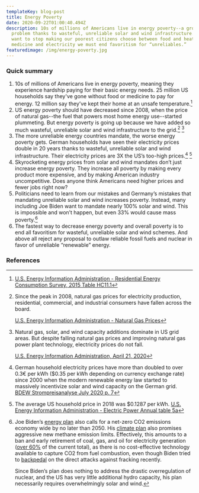 ```yaml
---
templateKey: blog-post
title: Energy Poverty
date: 2020-09-22T01:00:40.494Z
description: 10s of millions of Americans live in energy poverty--a growing
  problem thanks to wasteful, unreliable solar and wind infrastructure. If we
  want to stop making our poorest citizens choose between food and heat or
  medicine and electricity we must end favoritism for “unreliables.”
featuredimage: /img/energy-poverty.jpg
---
```


### Quick summary

1. 10s of millions of Americans live in energy poverty, meaning they experience hardship paying for their basic energy needs. 25 million US households say they've gone without food or medicine to pay for energy. 12 million say they’ve kept their home at an unsafe temperature.[^1]
2. US energy poverty should have decreased since 2008, when the price of natural gas--the fuel that powers most home energy use--started plummeting. But energy poverty is going up because we have added so much wasteful, unreliable solar and wind infrastructure to the grid.[^2] [^3]
3. The more unreliable energy countries mandate, the worse energy poverty gets. German households have seen their electricity prices double in 20 years thanks to wasteful, unreliable solar and wind infrastructure. Their electricity prices are 3X the US’s too-high prices.[^4] [^5]
4. Skyrocketing energy prices from solar and wind mandates don’t just increase energy poverty. They increase all poverty by making every product more expensive, and by making American industry uncompetitive. Does anyone think Americans need higher prices and fewer jobs right now?
5. Politicians need to learn from our mistakes and Germany’s mistakes that mandating unreliable solar and wind increases poverty. Instead, many including Joe Biden want to mandate nearly 100% solar and wind. This is impossible and won’t happen, but even 33% would cause mass poverty.[^6]
6. The fastest way to decrease energy poverty and overall poverty is to end all favoritism for wasteful, unreliable solar and wind schemes. And above all reject any proposal to outlaw reliable fossil fuels and nuclear in favor of unreliable “renewable” energy.

### References

[^1]: [U.S. Energy Information Administration - Residential Energy Consumption Survey, 2015 Table HC11.1](https://www.eia.gov/consumption/residential/data/2015/hc/php/hc11.1.php)
[^2]:
    Since the peak in 2008, natural gas prices for electricity production, residential, commercial, and industrial consumers have fallen across the board.

    [U.S. Energy Information Administration - Natural Gas Prices](https://www.eia.gov/dnav/ng/ng_pri_sum_dcu_nus_m.htm)

[^3]:
    Natural gas, solar, and wind capacity additions dominate in US grid areas. But despite falling natural gas prices and improving natural gas power plant technology, electricity prices do not fall.

    [U.S. Energy Information Administration, April 21, 2020](https://www.eia.gov/todayinenergy/detail.php?id=43415)

[^4]:
    German household electricity prices have more than doubled to over 0.3€ per kWh (\$0.35 per kWh depending on currency exchange rate) since 2000 when the modern renewable energy law started to massively incentivize solar and wind capacity on the German grid.\
    [BDEW Strompreisanalyse July 2020 p. 7](https://www.bdew.de/service/daten-und-grafiken/bdew-strompreisanalyse/)

[^5]: The average US household price in 2018 was \$0.1287 per kWh. [U.S. Energy Information Administration - Electric Power Annual table 5a](https://www.eia.gov/electricity/sales_revenue_price/pdf/table5_a.pdf)
[^6]:
    Joe Biden’s [energy plan](https://joebiden.com/clean-energy/) also calls for a net-zero CO2 emissions economy wide by no later than 2050. His [climate plan](https://joebiden.com/climate/) also promises aggressive new methane emission limits. Effectively, this amounts to a ban and early retirement of coal, gas, and oil for electricity generation ([over 60%](https://www.eia.gov/tools/faqs/faq.php?id=427&t=3) of the current total), as there is no cost-effective technology available to capture CO2 from fuel combustion, even though Biden tried to [backpedal](https://www.forbes.com/sites/davidblackmon/2020/07/11/joe-biden-tries-to-clean-up-his-fracking-problem-in-pennsylvania/) on the direct attacks against fracking recently.

    Since Biden’s plan does nothing to address the drastic overregulation of nuclear, and the US has very little additional hydro capacity, his plan necessarily requires overwhelmingly solar and wind.
